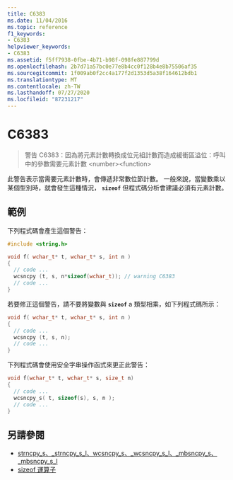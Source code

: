 ```yaml
---
title: C6383
ms.date: 11/04/2016
ms.topic: reference
f1_keywords:
- C6383
helpviewer_keywords:
- C6383
ms.assetid: f5ff7938-0fbe-4b71-b98f-098fe887799d
ms.openlocfilehash: 2b7d71a57bc0e77e8b4cc0f128b4e8b75506af35
ms.sourcegitcommit: 1f009ab0f2cc4a177f2d1353d5a38f164612bdb1
ms.translationtype: MT
ms.contentlocale: zh-TW
ms.lasthandoff: 07/27/2020
ms.locfileid: "87231217"
---
```

# <a name="c6383"></a>C6383

> 警告 C6383：因為將元素計數轉換成位元組計數而造成緩衝區溢位：呼叫中的參數需要元素計數 \<number>\<function>

此警告表示當需要元素計數時，會傳遞非常數位節計數。 一般來說，當變數乘以某個型別時，就會發生這種情況， **`sizeof`** 但程式碼分析會建議必須有元素計數。

## <a name="example"></a>範例

下列程式碼會產生這個警告：

```cpp
#include <string.h>

void f( wchar_t* t, wchar_t* s, int n )
{
  // code ...
  wcsncpy (t, s, n*sizeof(wchar_t)); // warning C6383
  // code ...
}
```

若要修正這個警告，請不要將變數與 **`sizeof`** a 類型相乘，如下列程式碼所示：

```cpp
void f( wchar_t* t, wchar_t* s, int n )
{
  // code ...
  wcsncpy (t, s, n);
  // code ...
}
```

下列程式碼會使用安全字串操作函式來更正此警告：

```cpp
void f(wchar_t* t, wchar_t* s, size_t n)
{
  // code ...
  wcsncpy_s( t, sizeof(s), s, n );
  // code ...
}
```

## <a name="see-also"></a>另請參閱

- [strncpy_s、_strncpy_s_l、wcsncpy_s、_wcsncpy_s_l、_mbsncpy_s、_mbsncpy_s_l](/cpp/c-runtime-library/reference/strncpy-s-strncpy-s-l-wcsncpy-s-wcsncpy-s-l-mbsncpy-s-mbsncpy-s-l)
- [sizeof 運算子](/cpp/cpp/sizeof-operator)
